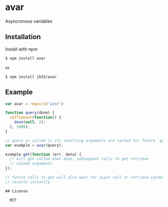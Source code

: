 
# avar

Asyncronous variables

## Installation

  Install with npm

    $ npm install avar

  or

    $ npm install jb55/avar
 

## Example

```javascript
var avar = require('avar')

function query(done) {
  setTimeout(function() {
    done(null, 2);
  }, 1000);
}

// query is called is its resulting arguments are cached for future `get`s
var example = avar(query);

example.get(function (err, data) {
  // will get called when done, subsequent calls to get retrieve
  // cached arguments
});

// future calls to get will also wait for async call or retrieve cached
// results instantly

## License

  MIT
